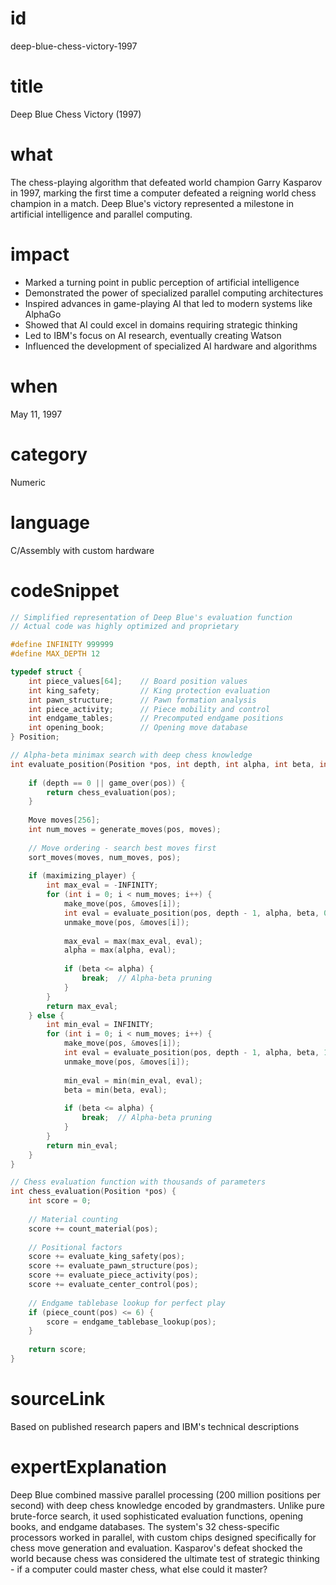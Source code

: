 # id
deep-blue-chess-victory-1997

# title
Deep Blue Chess Victory (1997)

# what
The chess-playing algorithm that defeated world champion Garry Kasparov in 1997, marking the first time a computer defeated a reigning world chess champion in a match. Deep Blue's victory represented a milestone in artificial intelligence and parallel computing.

# impact
- Marked a turning point in public perception of artificial intelligence
- Demonstrated the power of specialized parallel computing architectures
- Inspired advances in game-playing AI that led to modern systems like AlphaGo
- Showed that AI could excel in domains requiring strategic thinking
- Led to IBM's focus on AI research, eventually creating Watson
- Influenced the development of specialized AI hardware and algorithms

# when
May 11, 1997

# category
Numeric

# language
C/Assembly with custom hardware

# codeSnippet
```c
// Simplified representation of Deep Blue's evaluation function
// Actual code was highly optimized and proprietary

#define INFINITY 999999
#define MAX_DEPTH 12

typedef struct {
    int piece_values[64];    // Board position values
    int king_safety;         // King protection evaluation  
    int pawn_structure;      // Pawn formation analysis
    int piece_activity;      // Piece mobility and control
    int endgame_tables;      // Precomputed endgame positions
    int opening_book;        // Opening move database
} Position;

// Alpha-beta minimax search with deep chess knowledge
int evaluate_position(Position *pos, int depth, int alpha, int beta, int maximizing_player) {
    
    if (depth == 0 || game_over(pos)) {
        return chess_evaluation(pos);
    }
    
    Move moves[256];
    int num_moves = generate_moves(pos, moves);
    
    // Move ordering - search best moves first
    sort_moves(moves, num_moves, pos);
    
    if (maximizing_player) {
        int max_eval = -INFINITY;
        for (int i = 0; i < num_moves; i++) {
            make_move(pos, &moves[i]);
            int eval = evaluate_position(pos, depth - 1, alpha, beta, 0);
            unmake_move(pos, &moves[i]);
            
            max_eval = max(max_eval, eval);
            alpha = max(alpha, eval);
            
            if (beta <= alpha) {
                break;  // Alpha-beta pruning
            }
        }
        return max_eval;
    } else {
        int min_eval = INFINITY;
        for (int i = 0; i < num_moves; i++) {
            make_move(pos, &moves[i]);
            int eval = evaluate_position(pos, depth - 1, alpha, beta, 1);
            unmake_move(pos, &moves[i]);
            
            min_eval = min(min_eval, eval);
            beta = min(beta, eval);
            
            if (beta <= alpha) {
                break;  // Alpha-beta pruning
            }
        }
        return min_eval;
    }
}

// Chess evaluation function with thousands of parameters
int chess_evaluation(Position *pos) {
    int score = 0;
    
    // Material counting
    score += count_material(pos);
    
    // Positional factors
    score += evaluate_king_safety(pos);
    score += evaluate_pawn_structure(pos); 
    score += evaluate_piece_activity(pos);
    score += evaluate_center_control(pos);
    
    // Endgame tablebase lookup for perfect play
    if (piece_count(pos) <= 6) {
        score = endgame_tablebase_lookup(pos);
    }
    
    return score;
}
```

# sourceLink
Based on published research papers and IBM's technical descriptions

# expertExplanation
Deep Blue combined massive parallel processing (200 million positions per second) with deep chess knowledge encoded by grandmasters. Unlike pure brute-force search, it used sophisticated evaluation functions, opening books, and endgame databases. The system's 32 chess-specific processors worked in parallel, with custom chips designed specifically for chess move generation and evaluation. Kasparov's defeat shocked the world because chess was considered the ultimate test of strategic thinking - if a computer could master chess, what else could it master?